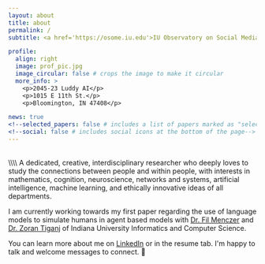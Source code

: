 ```yaml
---
layout: about
title: about
permalink: /
subtitle: <a href='https://osome.iu.edu'>IU Observatory on Social Media</a> Research Assistant

profile:
  align: right
  image: prof_pic.jpg
  image_circular: false # crops the image to make it circular
  more_info: >
    <p>2045-23 Luddy AI</p>
    <p>1015 E 11th St.</p>
    <p>Bloomington, IN 47408</p>

news: true
<!--selected_papers: false # includes a list of papers marked as "selected={true}"-->
<!--social: false # includes social icons at the bottom of the page-->
---
```

<br>
\\\\
A dedicated, creative, interdisciplinary researcher who deeply loves to study the connections between people and within people, with interests in mathematics, cognition, neuroscience, networks and systems, artificial intelligence, machine learning, and ethically innovative ideas of all departments.

I am currently working towards my first paper regarding the use of language models to simulate humans in agent based models with [Dr. Fil Menczer](https://cnets.indiana.edu/fil) and [Dr. Zoran Tiganj](https://luddy.indiana.edu/contact/profile/index.html?Zoran_Tiganj) of Indiana University Informatics and Computer Science.

You can learn more about me on [LinkedIn](https://www.linkedin.com/in/jenevepilcher/) or in the resume tab. I'm happy to talk and welcome messages to connect. 🤎
